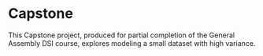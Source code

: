 # Capstone
This Capstone project, produced for partial completion of the General Assembly DSI course, explores modeling a small dataset with high variance.
